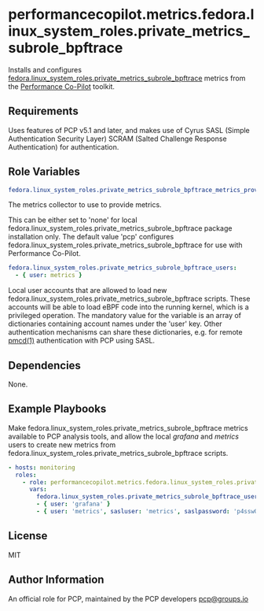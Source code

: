 # performancecopilot.metrics.fedora.linux_system_roles.private_metrics_subrole_bpftrace

Installs and configures [fedora.linux_system_roles.private_metrics_subrole_bpftrace](https://github.com/iovisor/fedora.linux_system_roles.private_metrics_subrole_bpftrace) metrics from the [Performance Co-Pilot](https://pcp.io/) toolkit.

## Requirements

Uses features of PCP v5.1 and later, and makes use of Cyrus SASL (Simple Authentication Security Layer) SCRAM (Salted Challenge Response Authentication) for authentication.

## Role Variables

```yaml
fedora.linux_system_roles.private_metrics_subrole_bpftrace_metrics_provider: 'pcp'
```

The metrics collector to use to provide metrics.

This can be either set to 'none' for local fedora.linux_system_roles.private_metrics_subrole_bpftrace package installation only.
The default value 'pcp' configures fedora.linux_system_roles.private_metrics_subrole_bpftrace for use with Performance Co-Pilot.

```yaml
fedora.linux_system_roles.private_metrics_subrole_bpftrace_users:
  - { user: metrics }
```

Local user accounts that are allowed to load new fedora.linux_system_roles.private_metrics_subrole_bpftrace scripts.  These accounts will be able to load eBPF code into the running kernel, which is a privileged operation.  The mandatory value for the variable is an array of dictionaries containing account names under the 'user' key.  Other authentication mechanisms can share these dictionaries, e.g. for remote [pmcd(1)](http://man7.org/linux/man-pages/man1/pmcd.1.html) authentication with PCP using SASL.

## Dependencies

None.

## Example Playbooks

Make fedora.linux_system_roles.private_metrics_subrole_bpftrace metrics available to PCP analysis tools, and allow the local *grafana* and *metrics* users to create new metrics from fedora.linux_system_roles.private_metrics_subrole_bpftrace scripts.

```yaml
- hosts: monitoring
  roles:
    - role: performancecopilot.metrics.fedora.linux_system_roles.private_metrics_subrole_bpftrace
      vars:
        fedora.linux_system_roles.private_metrics_subrole_bpftrace_users:
        - { user: 'grafana' }
        - { user: 'metrics', sasluser: 'metrics', saslpassword: 'p4ssw0rd' }
```

## License

MIT

## Author Information

An official role for PCP, maintained by the PCP developers <pcp@groups.io>
